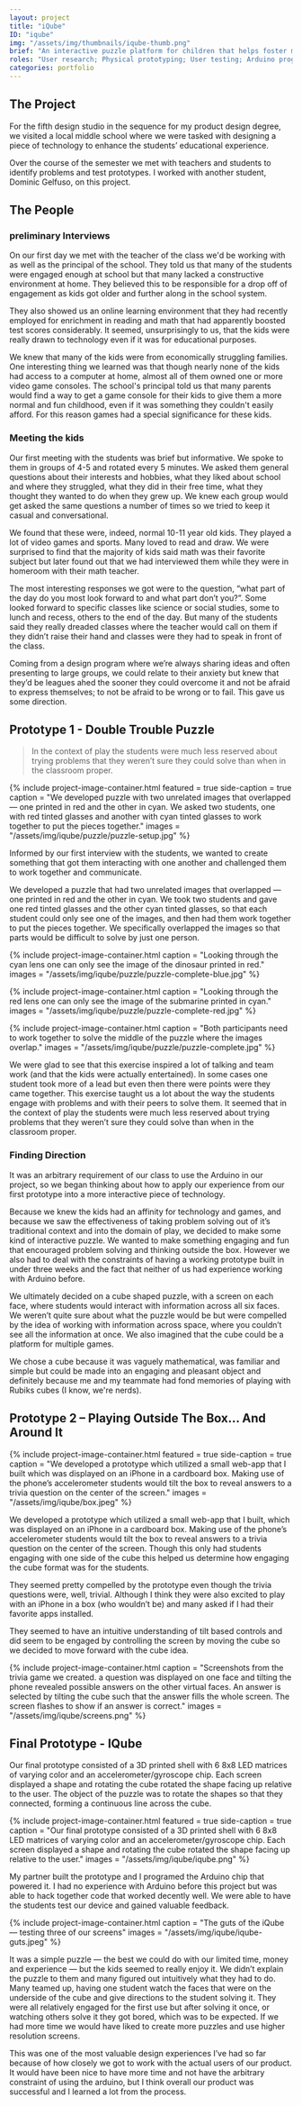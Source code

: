 ```yaml
---
layout: project
title: "iQube"
ID: "iqube"
img: "/assets/img/thumbnails/iqube-thumb.png"
brief: "An interactive puzzle platform for children that helps foster mental agility and problem solving skills."
roles: "User research; Physical prototyping; User testing; Arduino programming"
categories: portfolio
---
```


## The Project

For the fifth design studio in the sequence for my product design degree, we visited a local middle school where we were tasked with designing a piece of technology to enhance the students’ educational experience.

Over the course of the semester we met with teachers and students to identify problems and test prototypes. I worked with another student, Dominic Gelfuso, on this project.

## The People

### preliminary Interviews

On our first day we met with the teacher of the class we'd be working with as well as the principal of the school. They told us that many of the students were engaged enough at school but that many lacked a constructive environment at home. They believed this to be responsible for a drop off of engagement as kids got older and further along in the school system.

They also showed us an online learning environment that they had recently employed for enrichment in reading and math that had apparently boosted test scores considerably. It seemed, unsurprisingly to us, that the kids were really drawn to technology even if it was for educational purposes.

We knew that many of the kids were from economically struggling families. One interesting thing we learned was that though nearly none of the kids had access to a computer at home, almost all of them owned one or more video game consoles. The school's principal told us that many parents would find a way to get a game console for their kids to give them a more normal and fun childhood, even if it was something they couldn't easily afford. For this reason games had a special significance for these kids.

### Meeting the kids

Our first meeting with the students was brief but informative. We spoke to them in groups of 4-5 and rotated every 5 minutes. We asked them general questions about their interests and hobbies, what they liked about school and where they struggled, what they did in their free time, what they thought they wanted to do when they grew up. We knew each group would get asked the same questions a number of times so we tried to keep it casual and conversational.

We found that these were, indeed, normal 10-11 year old kids. They played a lot of video games and sports. Many loved to read and draw. We were surprised to find that the majority of kids said math was their favorite subject but later found out that we had interviewed them while they were in homeroom with their math teacher.

The most interesting responses we got were to the question, “what part of the day do you most look forward to and what part don’t you?”. Some looked forward to specific classes like science or social studies, some to lunch and recess, others to the end of the day. But many of the students said they really dreaded classes where the teacher would call on them if they didn’t raise their hand and classes were they had to speak in front of the class.

Coming from a design program where we’re always sharing ideas and often presenting to large groups, we could relate to their anxiety but knew that they’d be leagues ahed the sooner they could overcome it and not be afraid to express themselves; to not be afraid to be wrong or to fail. This gave us some direction.

## Prototype 1 - Double Trouble Puzzle

> In the context of play the students were much less reserved about trying problems that they weren’t sure they could solve than when in the classroom proper.

{%
	include project-image-container.html
	featured = true
	side-caption = true
	caption = "We developed puzzle with two unrelated images that overlapped — one printed in red and the other in cyan. We asked two students, one with red tinted glasses and another with cyan tinted glasses to work together to put the pieces together."
	images = "/assets/img/iqube/puzzle/puzzle-setup.jpg"
%}

Informed by our first interview with the students, we wanted to create something that got them interacting with one another and challenged them to work together and communicate.

We developed a puzzle that had two unrelated images that overlapped — one printed in red and the other in cyan. We took two students and gave one red tinted glasses and the other cyan tinted glasses, so that each student could only see one of the images, and then had them work together to put the pieces together. We specifically overlapped the images so that parts would be difficult to solve by just one person.

{%
	include project-image-container.html
	caption = "Looking through the cyan lens one can only see the image of the dinosaur printed in red."
	images = "/assets/img/iqube/puzzle/puzzle-complete-blue.jpg"
%}

{%
	include project-image-container.html
	caption = "Looking through the red lens one can only see the image of the submarine printed in cyan."
	images = "/assets/img/iqube/puzzle/puzzle-complete-red.jpg"
%}

{%
	include project-image-container.html
	caption = "Both participants need to work together to solve the middle of the puzzle where the images overlap."
	images = "/assets/img/iqube/puzzle/puzzle-complete.jpg"
%}

We were glad to see that this exercise inspired a lot of talking and team work (and that the kids were actually entertained). In some cases one student took more of a lead but even then there were points were they came together. This exercise taught us a lot about the way the students engage with problems and with their peers to solve them. It seemed that in the context of play the students were much less reserved about trying problems that they weren’t sure they could solve than when in the classroom proper.

### Finding Direction

It was an arbitrary requirement of our class to use the Arduino in our project, so we began thinking about how to apply our experience from our first prototype into a more interactive piece of technology.

Because we knew the kids had an affinity for technology and games, and because we saw the effectiveness of taking problem solving out of it’s traditional context and into the domain of play, we decided to make some kind of interactive puzzle. We wanted to make something engaging and fun that encouraged problem solving and thinking outside the box. However we also had to deal with the constraints of having a working prototype built in under three weeks and the fact that neither of us had experience working with Arduino before.

We ultimately decided on a cube shaped puzzle, with a screen on each face, where students would interact with information across all six faces. We weren’t quite sure about what the puzzle would be but were compelled by the idea of working with information across space, where you couldn’t see all the information at once. We also imagined that the cube could be a platform for multiple games.

We chose a cube because it was vaguely mathematical, was familiar and simple but could be made into an engaging and pleasant object and definitely because me and my teammate had fond memories of playing with Rubiks cubes (I know, we're nerds).

## Prototype 2 – Playing Outside The Box… And Around It

{%
	include project-image-container.html
	featured = true
	side-caption = true
	caption = "We developed a prototype which utilized a small web-app that I built which was displayed on an iPhone in a cardboard box. Making use of the phone’s accelerometer students would tilt the box to reveal answers to a trivia question on the center of the screen."
	images = "/assets/img/iqube/box.jpeg"
%}

We developed a prototype which utilized a small web-app that I built, which was displayed on an iPhone in a cardboard box. Making use of the phone’s accelerometer students would tilt the box to reveal answers to a trivia question on the center of the screen. Though this only had students engaging with one side of the cube this helped us determine how engaging the cube format was for the students.

They seemed pretty compelled by the prototype even though the trivia questions were, well, trivial. Although I think they were also excited to play with an iPhone in a box (who wouldn’t be) and many asked if I had their favorite apps installed.

They seemed to have an intuitive understanding of tilt based controls and did seem to be engaged by controlling the screen by moving the cube so we decided to move forward with the cube idea.

{%
	include project-image-container.html
	caption = "Screenshots from the trivia game we created. a question was displayed on one face and tilting the phone revealed possible answers on the other virtual faces. An answer is selected by tilting the cube such that the answer fills the whole screen. The screen flashes to show if an answer is correct."
	images = "/assets/img/iqube/screens.png"
%}

## Final Prototype - IQube

Our final prototype consisted of a 3D printed shell with 6 8x8 LED matrices of varying color and an accelerometer/gyroscope chip. Each screen displayed a shape and rotating the cube rotated the shape facing up relative to the user. The object of the puzzle was to rotate the shapes so that they connected, forming a continuous line across the cube.

{%
	include project-image-container.html
	featured = true
	side-caption = true
	caption = "Our final prototype consisted of a 3D printed shell with 6 8x8 LED matrices of varying color and an accelerometer/gyroscope chip. Each screen displayed a shape and rotating the cube rotated the shape facing up relative to the user."
	images = "/assets/img/iqube/iqube.png"
%}

My partner built the prototype and I programed the Arduino chip that powered it. I had no experience with Arduino before this project but was able to hack together code that worked decently well. We were able to have the students test our device and gained valuable feedback.

{%
	include project-image-container.html
	caption = "The guts of the iQube — testing three of our screens"
	images = "/assets/img/iqube/iqube-guts.jpeg"
%}

It was a simple puzzle — the best we could do with our limited time, money and experience — but the kids seemed to really enjoy it. We didn’t explain the puzzle to them and many figured out intuitively what they had to do. Many teamed up, having one student watch the faces that were on the underside of the cube and give directions to the student solving it. They were all relatively engaged for the first use but after solving it once, or watching others solve it they got bored, which was to be expected. If we had more time we would have liked to create more puzzles and use higher resolution screens.

This was one of the most valuable design experiences I’ve had so far because of how closely we got to work with the actual users of our product. It would have been nice to have more time and not have the arbitrary constraint of using the arduino, but I think overall our product was successful and I learned a lot from the process.